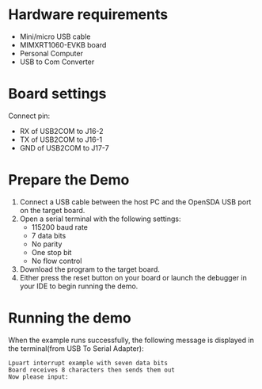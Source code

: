 Hardware requirements
=====================
- Mini/micro USB cable
- MIMXRT1060-EVKB board
- Personal Computer
- USB to Com Converter

Board settings
============
Connect pin:
- RX of USB2COM to J16-2
- TX of USB2COM to J16-1
- GND of USB2COM to J17-7

Prepare the Demo
===============
1.  Connect a USB cable between the host PC and the OpenSDA USB port on the target board.
2.  Open a serial terminal with the following settings:
    - 115200 baud rate
    - 7 data bits
    - No parity
    - One stop bit
    - No flow control
3.  Download the program to the target board.
4.  Either press the reset button on your board or launch the debugger in your IDE to begin running the demo.

Running the demo
================
When the example runs successfully, the following message is displayed in the terminal(from USB To Serial Adapter):

~~~~~~~~~~~~~~~~~~~~~
Lpuart interrupt example with seven data bits
Board receives 8 characters then sends them out
Now please input:
~~~~~~~~~~~~~~~~~~~~~
